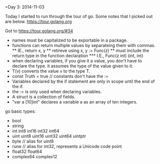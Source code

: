 =Day  3:  2014-11-03

Today I started to run through the tour of go. Some notes that I picked out are below. https://tour.golang.org

Got to https://tour.golang.org/#34

* names must be capitalized to be exportable in a package.
* functions can return multiple values by separateing them with commas.
** IE., return x, y
** retireve using x, y := Func(z)
** must include the return type in the function declaration
*** I.E., Func(z int) (int, int)
* when declaring variables, if you give it a value, you don't have to declare the type. it assumes the type of the value given to it.
* T(v) converts the value v to the type T.
* const Truth = true // constants don't have the :=
* Variables declared by the if statement are only in scope until the end of the if.
* the := is only used when declaring variables.
* A struct is a collection of fields.
* "var a [10]int" declares a variable a as an array of ten integers.

go basic types:
* bool
* string
* int  int8  int16  int32  int64
* uint uint8 uint16 uint32 uint64 uintptr
* byte // alias for uint8
* rune // alias for int32, represents a Unicode code point
* float32 float64
* complex64 complex12